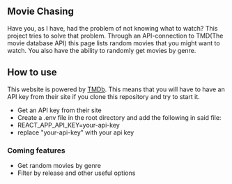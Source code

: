 ## Movie Chasing

Have you, as I have, had the problem of not knowing what to watch?
This project tries to solve that problem. Through an API-connection to TMD(The movie database API)
this page lists random movies that you might want to watch. You also have the ability to randomly get
movies by genre.

## How to use
This website is powered by [TMDb](https://www.themoviedb.org/). This means that you will have to
have an API key from their site if you clone this repository and try to start it.
* Get an API key from their site
* Create a .env file in the root directory and add the following in said file:
* REACT_APP_API_KEY=your-api-key
* replace "your-api-key" with your api key

### Coming features
- Get random movies by genre
- Filter by release and other useful options